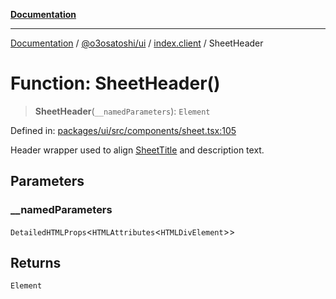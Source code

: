 [**Documentation**](../../../../README.md)

***

[Documentation](../../../../README.md) / [@o3osatoshi/ui](../../README.md) / [index.client](../README.md) / SheetHeader

# Function: SheetHeader()

> **SheetHeader**(`__namedParameters`): `Element`

Defined in: [packages/ui/src/components/sheet.tsx:105](https://github.com/o3osatoshi/experiment/blob/67ff251451cab829206391b718d971ec20ce4dfb/packages/ui/src/components/sheet.tsx#L105)

Header wrapper used to align [SheetTitle](SheetTitle.md) and description text.

## Parameters

### \_\_namedParameters

`DetailedHTMLProps`\<`HTMLAttributes`\<`HTMLDivElement`\>\>

## Returns

`Element`
